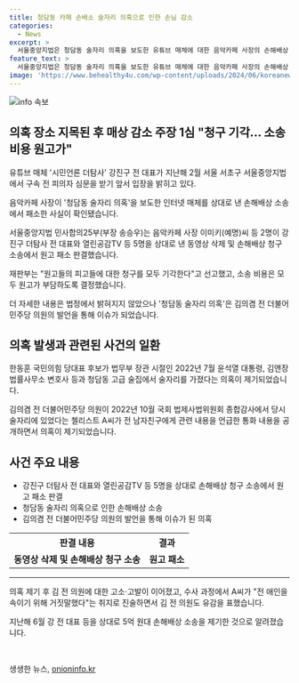 ```yaml
---
title: 청담동 카페 손배소 술자리 의혹으로 인한 손님 감소
categories:
  - News
excerpt: >
  서울중앙지법은 청담동 술자리 의혹을 보도한 유튜브 매체에 대한 음악카페 사장의 손해배상 소송을 기각하고, 원고가 소송 비용을 부담하도록 판결했다. 이 의혹은 한동훈 국민의힘 당대표 후보의 술자리를 둘러싼 것으로, 김의겸 전 민주당 의원이 제기했다. 이에 대해 해당 매체는 피고인으로 지목됐는데, 관련된 인물들의 진술과 고소·고발이 이어지고 있다. (150자)
feature_text: >
  서울중앙지법은 청담동 술자리 의혹을 보도한 유튜브 매체에 대한 음악카페 사장의 손해배상 소송을 기각하고, 원고가 소송 비용을 부담하도록 판결했다. 이 의혹은 한동훈 국민의힘 당대표 후보의 술자리를 둘러싼 것으로, 김의겸 전 민주당 의원이 제기했다. 이에 대해 해당 매체는 피고인으로 지목됐는데, 관련된 인물들의 진술과 고소·고발이 이어지고 있다. (150자)
image: 'https://www.behealthy4u.com/wp-content/uploads/2024/06/koreanews.jpg'
---
```


<p><img src="https://www.behealthy4u.com/wp-content/uploads/2024/06/koreanews.jpg" alt="info 속보" /></p>

<h2 data-ke-size="size26">의혹 장소 지목된 후 매상 감소 주장 1심 "청구 기각… 소송 비용 원고가"</h2>

<p data-ke-size="size16">유튜브 매체 '시민언론 더탐사' 강진구 전 대표가 지난해 2월 서울 서초구 서울중앙지법에서 구속 전 피의자 심문을 받기 앞서 입장을 밝히고 있다.</p>

<p data-ke-size="size16">음악카페 사장이 '청담동 술자리 의혹'을 보도한 인터넷 매체를 상대로 낸 손해배상 소송에서 패소한 사실이 확인됐습니다.</p>

<p data-ke-size="size16">서울중앙지법 민사합의25부(부장 송승우)는 음악카페 사장 이미키(예명)씨 등 2명이 강진구 더탐사 전 대표와 열린공감TV 등 5명을 상대로 낸 동영상 삭제 및 손해배상 청구 소송에서 원고 패소 판결했습니다.</p>

<p data-ke-size="size16">재판부는 "원고들의 피고들에 대한 청구를 모두 기각한다"고 선고했고, 소송 비용은 모두 원고가 부담하도록 결정했습니다.</p>

<p data-ke-size="size16">더 자세한 내용은 법정에서 밝혀지지 않았으나 '청담동 술자리 의혹'은 김의겸 전 더불어민주당 의원의 발언을 통해 이슈가 되었습니다.</p>

<h2 data-ke-size="size26">의혹 발생과 관련된 사건의 일환</h2>

<p data-ke-size="size16">한동훈 국민의힘 당대표 후보가 법무부 장관 시절인 2022년 7월 윤석열 대통령, 김앤장 법률사무소 변호사 등과 청담동 고급 술집에서 술자리를 가졌다는 의혹이 제기되었습니다.</p>

<p data-ke-size="size16">김의겸 전 더불어민주당 의원이 2022년 10월 국회 법제사법위원회 종합감사에서 당시 술자리에 있었다는 첼리스트 A씨가 전 남자친구에게 관련 내용을 언급한 통화 내용을 공개하면서 의혹이 제기되었습니다.</p>

<h2 data-ke-size="size26"> 사건 주요 내용</h2>

<ul>
  <li>강진구 더탐사 전 대표와 열린공감TV 등 5명을 상대로 손해배상 청구 소송에서 원고 패소 판결</li>
  <li>청담동 술자리 의혹으로 인한 손해배상 소송</li>
  <li>김의겸 전 더불어민주당 의원의 발언을 통해 이슈가 된 의혹</li>
</ul>

<table>
  <tr>
    <th>판결 내용</th>
    <th>결과</th>
  </tr>
  <tr>
    <td style="text-align: center; height: 17px;"><b>동영상 삭제 및 손해배상 청구 소송</b></td>
    <td style="text-align: center; height: 17px;"><b>원고 패소</b></td>
  </tr>
</table>

<hr>

<p data-ke-size="size16">의혹 제기 후 김 전 의원에 대한 고소·고발이 이어졌고, 수사 과정에서 A씨가 "전 애인을 속이기 위해 거짓말했다"는 취지로 진술하면서 김 전 의원도 유감을 표했습니다.</p>

<p data-ke-size="size16">지난해 6월 강 전 대표 등을 상대로 5억 원대 손해배상 소송을 제기한 것으로 알려졌습니다.</p>

<p data-ke-size="size16">&nbsp;</p>
생생한 뉴스, <a href="https://onioninfo.kr" rel="dofollow">onioninfo.kr</a>


